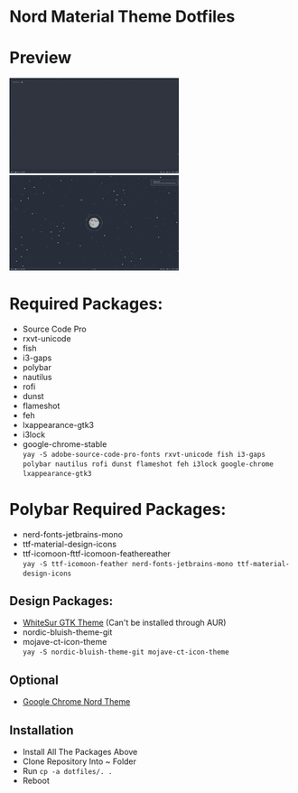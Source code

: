 # Nord Material Theme Dotfiles

# Preview
<img src="preview1.png" alt="Preview 1" width="300"/>
<img src="preview2.png" alt="Preview 2" width="300"/>

# Required Packages:
- Source Code Pro
- rxvt-unicode
- fish
- i3-gaps
- polybar
- nautilus
- rofi
- dunst
- flameshot
- feh
- lxappearance-gtk3
- i3lock
- google-chrome-stable\
`yay -S adobe-source-code-pro-fonts rxvt-unicode fish i3-gaps polybar nautilus rofi dunst flameshot feh i3lock google-chrome lxappearance-gtk3`

# Polybar Required Packages:
- nerd-fonts-jetbrains-mono
- ttf-material-design-icons
- ttf-icomoon-fttf-icomoon-feathereather\
`yay -S ttf-icomoon-feather nerd-fonts-jetbrains-mono ttf-material-design-icons`

## Design Packages:
- [WhiteSur GTK Theme](https://github.com/vinceliuice/WhiteSur-gtk-theme) (Can't be installed through AUR)
- nordic-bluish-theme-git
- mojave-ct-icon-theme\
`yay -S nordic-bluish-theme-git mojave-ct-icon-theme`

## Optional
- [Google Chrome Nord Theme](https://chrome.google.com/webstore/detail/nord/abehfkkfjlplnjadfcjiflnejblfmmpj?hl=en-GB)

## Installation
- Install All The Packages Above
- Clone Repository Into ~ Folder
- Run `cp -a dotfiles/. .`
- Reboot  
